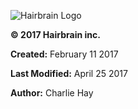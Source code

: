 ![Hairbrain Logo](http://www.hairbrain.ca/app/img/hairbrain.png "Hairbrain")

**© 2017 Hairbrain inc.**

**Created:** February 11 2017

**Last Modified:** April 25 2017

**Author:** Charlie Hay